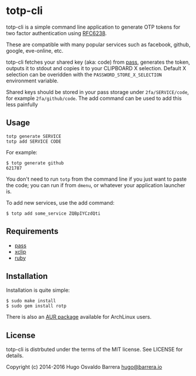 totp-cli
========

totp-cli is a simple command line application to generate OTP tokens for two
factor authentication using [RFC6238](http://tools.ietf.org/html/rfc6238).

These are compatible with many popular services such as facebook, github,
google, eve-online, etc.

totp-cli fetches your shared key (aka: code) from [pass][pass], generates the
token, outputs it to stdout and copies it to your CLIPBOARD X selection.
Default X selection can be overidden with the `PASSWORD_STORE_X_SELECTION`
environment variable.

Shared keys should be stored in your pass storage under `2fa/SERVICE/code`,
for example `2fa/github/code`. The add command can be used to add this less
painfully

[pass]: http://www.passwordstore.org/

Usage
-----

    totp generate SERVICE
    totp add SERVICE CODE

For example:

    $ totp generate github
    621787

You don't need to run `totp` from the command line if you just want to paste
the code; you can run if from `dmenu`, or whatever your application launcher
is.

To add new services, use the add command:

    $ totp add some_service ZQBpIYCzdQti

Requirements
------------

 * [pass](http://www.passwordstore.org/)
 * [xclip](http://sourceforge.net/projects/xclip)
 * [ruby](https://www.ruby-lang.org/)


Installation
------------

Installation is quite simple:

    $ sudo make install
    $ sudo gem install rotp

There is also an [AUR package][aur-package] available for ArchLinux users.

[aur-package]: https://aur.archlinux.org/packages/totp-cli/

License
-------

totp-cli is distrbuted under the terms of the MIT license. See LICENSE for
details.

Copyright (c) 2014-2016 Hugo Osvaldo Barrera <hugo@barrera.io>
